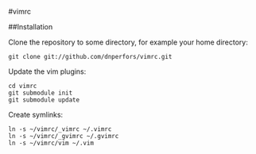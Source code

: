 #vimrc

##Installation

Clone the repository to some directory, for example your home directory:

    git clone git://github.com/dnperfors/vimrc.git

Update the vim plugins:

    cd vimrc
    git submodule init
    git submodule update

Create symlinks:

    ln -s ~/vimrc/_vimrc ~/.vimrc
    ln -s ~/vimrc/_gvimrc ~/.gvimrc
    ln -s ~/vimrc/vim ~/.vim
